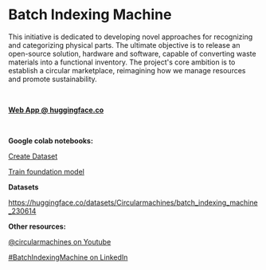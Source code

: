 # Batch Indexing Machine

This initiative is dedicated to developing novel approaches for recognizing and categorizing physical parts. The ultimate objective is to release an open-source solution, hardware and software, capable of converting waste materials into a functional inventory. The project's core ambition is to establish a circular marketplace, reimagining how we manage resources and promote sustainability.

<br>

<b>[Web App @ huggingface.co](https://huggingface.co/spaces/Circularmachines/batch_indexing_machine)</b>

<br>

<b>Google colab notebooks:</b>

[Create Dataset](https://colab.research.google.com/github/circularmachines/batch_indexing_machine/blob/main/Create_dataset.ipynb)

[Train foundation model](https://colab.research.google.com/github/circularmachines/batch_indexing_machine/blob/main/Train_foundation_model.ipynb)


<b>Datasets</b>

https://huggingface.co/datasets/Circularmachines/batch_indexing_machine_230614

<b>Other resources:</b>

[@circularmachines on Youtube](https://www.youtube.com/@circularmachines)

[#BatchIndexingMachine on LinkedIn](https://www.linkedin.com/search/results/all/?keywords=%23batchindexingmachine)
